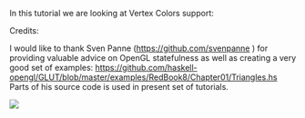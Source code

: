 In this tutorial we are looking at Vertex Colors support:

Credits:

I would like to thank Sven Panne (https://github.com/svenpanne )
for providing valuable advice on OpenGL statefulness
as well as creating a very good set of examples:
https://github.com/haskell-opengl/GLUT/blob/master/examples/RedBook8/Chapter01/Triangles.hs
Parts of his source code is used in present set of tutorials.


![](https://raw.github.com/madjestic/Haskell-OpenGL-Tutorial/master/tutorial04/tutorial04_fixed.png)
